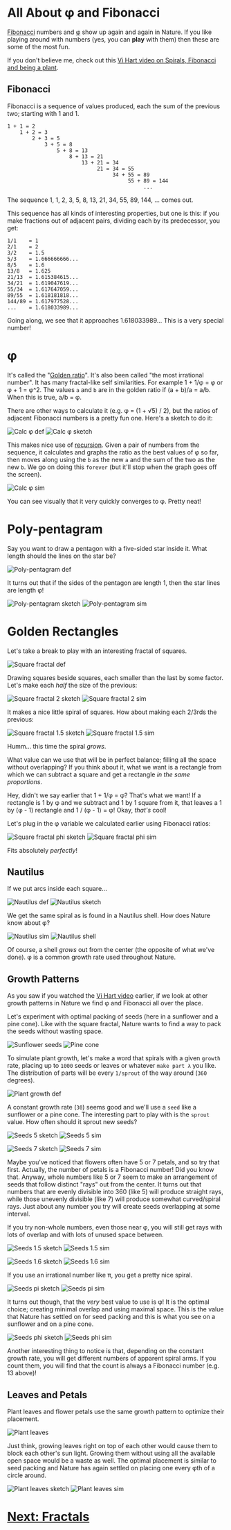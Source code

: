 # All About φ and Fibonacci

[Fibonacci](http://en.wikipedia.org/wiki/Fibonacci_number) numbers and [φ](http://en.wikipedia.org/wiki/Golden_ratio) show up again and again in Nature. If you like playing around with numbers (yes, you can **play** with them) then these are some of the most fun.

If you don't believe me, check out this [Vi Hart video on Spirals, Fibonacci and being a plant](https://www.khanacademy.org/math/recreational-math/vi-hart/spirals-fibonacci/v/doodling-in-math-class-spirals-fibonacci-and-being-a-plant-2-of-3).

## Fibonacci

Fibonacci is a sequence of values produced, each the sum of the previous two; starting with 1 and 1.

    1 + 1 = 2
        1 + 2 = 3
            2 + 3 = 5
                3 + 5 = 8
                    5 + 8 = 13
                        8 + 13 = 21
                            13 + 21 = 34
                                 21 = 34 = 55
                                      34 + 55 = 89
                                           55 + 89 = 144
                                                ...
The sequence 1, 1, 2, 3, 5, 8, 13, 21, 34, 55, 89, 144, ... comes out.

This sequence has all kinds of interesting properties, but one is this: if you make fractions out of adjacent pairs, dividing each by its predecessor, you get:

    1/1    = 1
    2/1    = 2
    3/2    = 1.5
    5/3    = 1.666666666...
    8/5    = 1.6
    13/8   = 1.625
    21/13  = 1.615384615...
    34/21  = 1.619047619...
    55/34  = 1.617647059...
    89/55  = 1.618181818...
    144/89 = 1.617977528...
    ...    = 1.618033989...

Going along, we see that it approaches 1.618033989... This is a very special number!

# φ

It's called the "[Golden ratio](http://en.wikipedia.org/wiki/Golden_ratio)". It's also been called "the most irrational number". It has many fractal-like self similarities. For example 1 + 1/φ = φ or φ + 1 = φ^2. The values `a` and `b` are in the golden ratio if (a + b)/a = a/b. When this is true, a/b = φ.

There are other ways to calculate it (e.g. φ = (1 + √5) / 2), but the ratios of adjacent Fibonacci numbers is a pretty fun one. Here's a sketch to do it:

![Calc φ def](media/calc_phi_def.png)
![Calc φ sketch](media/calc_phi_sketch.png)

This makes nice use of [recursion](recursion.md). Given a pair of numbers from the sequence, it calculates and graphs the ratio as the best values of φ so far, then moves along using the `b` as the new `a` and the sum of the two as the new `b`. We go on doing this `forever` (but it'll stop when the graph goes off the screen).

![Calc φ sim](media/phi_calc_sim.png)

You can see visually that it very quickly converges to φ. Pretty neat!

# Poly-pentagram

Say you want to draw a pentagon with a five-sided star inside it. What length should the lines on the star be?

![Poly-pentagram def](media/polypentagram_def.png)

It turns out that if the sides of the pentagon are length 1, then the star lines are length φ!

![Poly-pentagram sketch](media/polypentagram_sketch.png)
![Poly-pentagram sim](media/polypentagram_sim.png)

# Golden Rectangles

Let's take a break to play with an interesting fractal of squares.

![Square fractal def](media/square_fractal_def.png)

Drawing squares beside squares, each smaller than the last by some factor. Let's make each _half_ the size of the previous:

![Square fractal 2 sketch](media/square_fractal_2_sketch.png)
![Square fractal 2 sim](media/square_fractal_2_sim.png)

It makes a nice little spiral of squares. How about making each 2/3rds the previous:

![Square fractal 1.5 sketch](media/square_fractal_1.5_sketch.png)
![Square fractal 1.5 sim](media/square_fractal_1.5_sim.png)

Humm... this time the spiral _grows_.

What value can we use that will be in perfect balance; filling all the space without overlapping? If you think about it, what we want is a rectangle from which we can subtract a square and get a rectangle _in the same proportions_.

Hey, didn't we say earlier that 1 + 1/φ = φ? That's what we want! If a rectangle is 1 by φ and we subtract and 1 by 1 square from it, that leaves a 1 by (φ - 1) rectangle and 1 / (φ - 1) = φ! Okay, _that's_ cool!

Let's plug in the φ variable we calculated earlier using Fibonacci ratios:

![Square fractal phi sketch](media/square_fractal_phi_sketch.png)
![Square fractal phi sim](media/square_fractal_phi_sim.png)

Fits absolutely _perfectly_!

## Nautilus

If we put arcs inside each square...

![Nautilus def](media/nautilus_def.png)
![Nautilus sketch](media/nautilus_sketch.png)

We get the same spiral as is found in a Nautilus shell. How does Nature know about φ?

![Nautilus sim](media/nautilus_sim.png)
![Nautilus shell](media/nautilus_shell.jpg)

Of course, a shell _grows_ out from the center (the opposite of what we've done). φ is a common growth rate used throughout Nature.

## Growth Patterns

As you saw if you watched the [Vi Hart video](https://www.khanacademy.org/math/recreational-math/vi-hart/spirals-fibonacci/v/doodling-in-math-class-spirals-fibonacci-and-being-a-plant-2-of-3) earlier, if we look at other growth patterns in Nature we find φ and Fibonacci all over the place.

Let's experiment with optimal packing of seeds (here in a sunflower and a pine cone). Like with the square fractal, Nature wants to find a way to pack the seeds without wasting space.

![Sunflower seeds](media/sunflower.jpg)
![Pine cone](media/pine_cone.jpg)

To simulate plant growth, let's make a word that spirals with a given `growth` rate, placing up to `1000` seeds or leaves or whatever `make part λ` you like. The distribution of parts will be every `1/sprout` of the way around (`360` degrees).

![Plant growth def](media/plant_growth_def.png)

A constant growth rate (`30`) seems good and we'll use a `seed` like a sunflower or a pine cone. The interesting part to play with is the `sprout` value. How often should it sprout new seeds?

![Seeds 5 sketch](media/seeds_5_sketch.png)
![Seeds 5 sim](media/seeds_5_sim.png)

![Seeds 7 sketch](media/seeds_7_sketch.png)
![Seeds 7 sim](media/seeds_7_sim.png)

Maybe you've noticed that flowers often have 5 or 7 petals, and so try that first. Actually, the number of petals is a Fibonacci number! Did you know that. Anyway, whole numbers like 5 or 7 seem to make an arrangement of seeds that follow distinct "rays" out from the center. It turns out that numbers that are evenly divisible into 360 (like 5) will produce straight rays, while those unevenly divisible (like 7) will produce somewhat curved/spiral rays. Just about any number you try will create seeds overlapping at some interval.

If you try non-whole numbers, even those near φ, you will still get rays with lots of overlap and with lots of unused space between.

![Seeds 1.5 sketch](media/seeds_1.5_sketch.png)
![Seeds 1.5 sim](media/seeds_1.5_sim.png)

![Seeds 1.6 sketch](media/seeds_1.6_sketch.png)
![Seeds 1.6 sim](media/seeds_1.6_sim.png)

If you use an irrational number like π, you get a pretty nice spiral.

![Seeds pi sketch](media/seeds_pi_sketch.png)
![Seeds pi sim](media/seeds_pi_sim.png)

It turns out though, that the _very_ best value to use is φ! It is the optimal choice; creating minimal overlap and using maximal space. This is the value that Nature has settled on for seed packing and this is what you see on a sunflower and on a pine cone.

![Seeds phi sketch](media/seeds_phi_sketch.png)
![Seeds phi sim](media/seeds_phi_sim.png)


Another interesting thing to notice is that, depending on the constant growth rate, you will get different numbers of apparent spiral arms. If you count them, you will find that the count is always a Fibonacci number (e.g. 13 above)!

## Leaves and Petals

Plant leaves and flower petals use the same growth pattern to optimize their placement.

![Plant leaves](media/plant_leaves.png)

Just think, growing leaves right on top of each other would cause them to block each other's sun light. Growing them without using all the available open space would be a waste as well. The optimal placement is similar to seed packing and Nature has again settled on placing one every φth of a circle around.

![Plant leaves sketch](media/plant_leaves_sketch.png)
![Plant leaves sim](media/plant_leaves_sim.png)

# [Next: Fractals](fractals.md)
